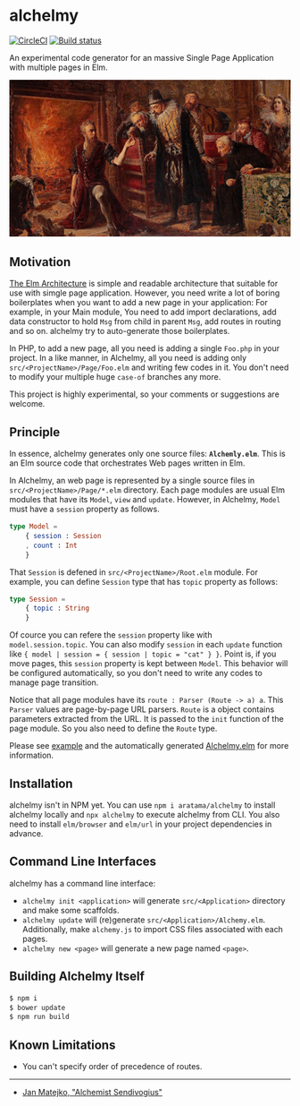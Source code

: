 # alchelmy

[![CircleCI](https://circleci.com/gh/aratama/alchelmy.svg?style=svg)](https://circleci.com/gh/aratama/alchelmy)
[![Build status](https://ci.appveyor.com/api/projects/status/8yvgjo92gk8jkw1j?svg=true)](https://ci.appveyor.com/project/aratama/alchelmy)

An experimental code generator for an massive Single Page Application with multiple pages in Elm.

![Alchemist Sendivogius](docs/Alchemik_Sedziwoj_Matejko.JPG)

## Motivation

[The Elm Architecture](https://guide.elm-lang.org/architecture/) is simple and readable architecture that suitable for use with simgle page application.
However, you need write a lot of boring boilerplates when you want to add a new page in your application: For example, in your Main module, You need to add import declarations, add data constructor to hold `Msg` from child in parent `Msg`, add routes in routing and so on. alchelmy try to auto-generate those boilerplates. 

In PHP, to add a new page, all you need is adding a single `Foo.php` in your project. In a like manner, in Alchelmy, all you need is adding only `src/<ProjectName>/Page/Foo.elm` and writing few codes in it. You don't need to modify your multiple huge `case-of` branches any more.

This project is highly experimental, so your comments or suggestions are welcome.

## Principle

In essence, alchelmy generates only one source files: **`Alchemly.elm`**. This is an Elm source code that orchestrates Web pages written in Elm.

In Alchelmy, an web page is represented by a single source files in `src/<ProjectName>/Page/*.elm` directory. Each page modules are usual Elm modules that have its `Model`, `view` and `update`. However, in Alchelmy, `Model` must have a `session` property as follows.

```elm
type Model = 
    { session : Session
    , count : Int
    }
```

That `Session` is defened in `src/<ProjectName>/Root.elm` module. For example, you can define `Session` type that has `topic` property as follows:

```elm
type Session = 
    { topic : String
    }
```

Of cource you can refere the `session` property like with `model.session.topic`. You can also modify `session` in each `update` function like `{ model | session = { session | topic = "cat" } }`. Point is, if you move pages, this `session` property is kept between `Model`. This behavior will be configured automatically, so you don't need to write any codes to manage page transition. 

Notice that all page modules have its `route : Parser (Route -> a) a`. This `Parser` values are page-by-page URL parsers. `Route` is a object contains parameters extracted from the URL. It is passed to the `init` function of the page module. So you also need to define the `Route` type.

Please see [example](example) and the automatically generated [Alchelmy.elm](https://github.com/aratama/alchelmy/blob/master/example/src/ElmPortfolio/Alchelmy.elm) for more information.

## Installation

alchelmy isn't in NPM yet. You can use `npm i aratama/alchelmy` to install alchelmy locally and `npx alchelmy` to execute alchelmy from CLI. You also need to install `elm/browser` and `elm/url` in your project dependencies in advance.

## Command Line Interfaces

alchelmy has a command line interface:

- `alchelmy init <application>` will generate `src/<Application>` directory and make some scaffolds.
- `alchelmy update` will (re)generate `src/<Application>/Alchemy.elm`. Additionally, make `alchemy.js` to import CSS files associated with each pages.
- `alchelmy new <page>` will generate a new page named `<page>`.


## Building Alchelmy Itself

```sh
$ npm i 
$ bower update
$ npm run build
```

## Known Limitations

- You can't specify order of precedence of routes.


----

* [Jan Matejko, "Alchemist Sendivogius"](https://commons.wikimedia.org/wiki/File:Alchemik_Sedziwoj_Matejko.JPG)